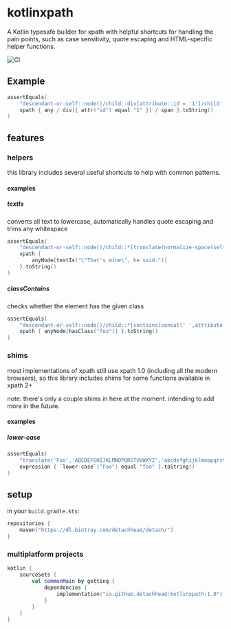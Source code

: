 # kotlinxpath
A Kotlin typesafe builder for xpath with helpful shortcuts for handling the pain points, such as case sensitivity, quote escaping and HTML-specific helper functions.

![CI](https://github.com/DetachHead/xpath-builder/workflows/CI/badge.svg)

## Example
```kotlin
assertEquals(
    "descendant-or-self::node()/child::div[attribute::id = '1']/child::span",
    xpath { any / div[{ attr("id") equal "1" }] / span }.toString()
)
```
## features
### helpers
this library includes several useful shortcuts to help with common patterns.
#### examples
##### textIs
converts all text to lowercase, automatically handles quote escaping and trims any whitespace
```kotlin
assertEquals(
    "descendant-or-self::node()/child::*[translate(normalize-space(self::node()),'ABCDEFGHIJKLMNOPQRSTUVWXYZ','abcdefghijklmnopqrstuvwxyz') = concat('\"That',\"'\",'s mine\", he said.')]",
    xpath {
        anyNode[textIs("\"That's mine\", he said.")]
    }.toString()
)
```
##### classContains
checks whether the element has the given class
```kotlin
assertEquals(
    "descendant-or-self::node()/child::*[contains(concat(' ',attribute::class,' '),' foo ')]",
    xpath { anyNode[hasClass("foo")] }.toString()
)
```
### shims
most implementations of xpath still use xpath 1.0 (including all the modern browsers), so this library includes shims for some functions available in xpath 2+

note: there's only a couple shims in here at the moment. intending to add more in the future.
#### examples
##### lower-case
```kotlin
assertEquals(
    "translate('Foo','ABCDEFGHIJKLMNOPQRSTUVWXYZ','abcdefghijklmnopqrstuvwxyz') = 'foo'",
    expression { `lower-case`("Foo") equal "foo" }.toString()
)
```

## setup
in your `build.gradle.kts`:
```kotlin
repositories {
    maven("https://dl.bintray.com/detachhead/detach/")
}
```

### multiplatform projects

```kotlin
kotlin {
    sourceSets {
        val commonMain by getting {
            dependencies {
                implementation("io.github.detachhead:kotlinxpath:1.0")
            }
        }
    }
}
```